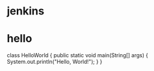# jenkins
# hello
class HelloWorld {
    public static void main(String[] args) {
        System.out.println("Hello, World!");
    }
}
